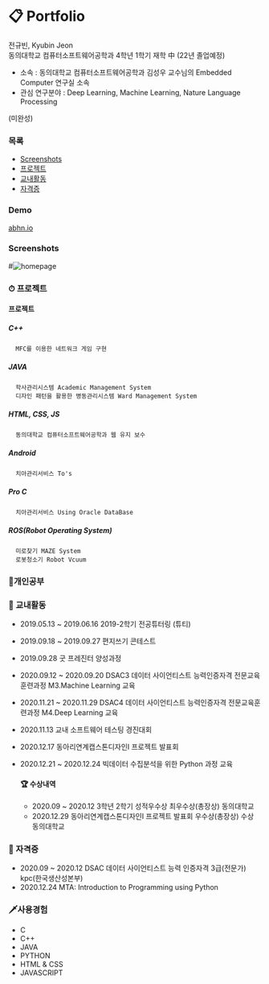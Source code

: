 # 📋 Portfolio

전규빈, Kyubin Jeon  
동의대학교 컴퓨터소프트웨어공학과 4학년 1학기 재학 中 (22년 졸업예정)
- 소속 : 동의대학교 컴퓨터소프트웨어공학과 김성우 교수님의 Embedded Computer 연구실 소속  
- 관심 연구분야 : Deep Learning, Machine Learning, Nature Language Processing

(미완성) 
### 목록
- [Screenshots](#screenshots)
- [프로젝트](#프로젝트)
- [교내활동](#교내활동)
- [자격증](#자격증)

### Demo
[abhn.io](https://abhn.io)


### Screenshots
#![homepage](tmp/screenshot.jpg?raw=true "Homepage")


### ⏱ 프로젝트

  #### 프로젝트
   ##### C++
      MFC를 이용한 네트워크 게임 구현
            
   ##### JAVA 
      학사관리시스템 Academic Management System
      디자인 패턴을 활용한 병동관리시스템 Ward Management System
   
   ##### HTML, CSS, JS
      동의대학교 컴퓨터소프트웨어공학과 웹 유지 보수
      
   ##### Android
      치아관리서비스 To's
   
   ##### Pro C
      치아관리서비스 Using Oracle DataBase
     
   ##### ROS(Robot Operating System)
      미로찾기 MAZE System 
      로봇청소기 Robot Vcuum
   
   
### 📝개인공부
  


### 🌈 교내활동
- 2019.05.13 ~ 2019.06.16 2019-2학기 전공튜터링 (튜티)
- 2019.09.18 ~ 2019.09.27 편지쓰기 콘테스트
- 2019.09.28 굿 프레진터 양성과정
- 2020.09.12 ~ 2020.09.20 DSAC3 데이터 사이언티스트 능력인증자격 전문교육훈련과정 M3.Machine Learning 교육
- 2020.11.21 ~ 2020.11.29 DSAC4 데이터 사이언티스트 능력인증자격 전문교육훈련과정 M4.Deep Learning 교육
- 2020.11.13 교내 소프트웨어 테스팅 경진대회
- 2020.12.17 동아리연계캡스톤디자인Ⅰ 프로젝트 발표회
- 2020.12.21 ~ 2020.12.24 빅데이터 수집분석을 위한 Python 과정 교육


  #### 🏆 수상내역
  - 2020.09 ~ 2020.12 3학년 2학기 성적우수상 최우수상(총장상) 동의대학교
  - 2020.12.29 동아리연계캡스톤디자인Ⅰ 프로젝트 발표회 우수상(총장상) 수상 동의대학교


### 👑 자격증
- 2020.09 ~ 2020.12 DSAC 데이터 사이언티스트 능력 인증자격 3급(전문가) kpc(한국생산성본부)
- 2020.12.24 MTA: Introduction to Programming using Python


### 🗡사용경험
- C
- C++
- JAVA
- PYTHON
- HTML & CSS
- JAVASCRIPT
